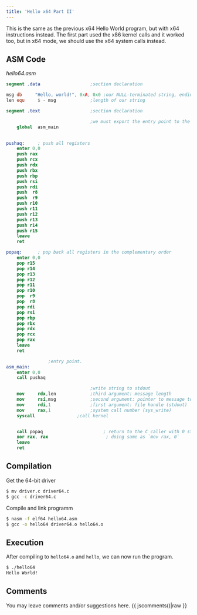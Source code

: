 ```yaml
---
title: 'Hello x64 Part II'
---
```


This is the same as the previous x64 Hello World program, but with x64 instructions instead. The first part used the x86 kernel calls and it worked too, but in x64 mode, we should use the x64 system calls instead.

## ASM Code

_hello64.asm_
```NASM
segment .data                   ;section declaration

msg db     "Hello, world!", 0xA, 0x0 ;our NULL-terminated string, ending with 0xA (lf) or 0xD (CR)
len equ     $ - msg             ;length of our string

segment .text                   ;section declaration

                                ;we must export the entry point to the ELF linker or loader
    global  asm_main
	

pushaq:		; push all registers
    enter 0,0
    push rax
    push rcx
    push rdx
    push rbx
    push rbp
    push rsi
    push rdi
    push  r8
    push  r9
    push r10
    push r11
    push r12
    push r13
    push r14
    push r15
    leave
    ret

popaq:		; pop back all registers in the complementary order
    enter 0,0
    pop r15
    pop r14
    pop r13
    pop r12
    pop r11
    pop r10
    pop  r9
    pop  r8
    pop rdi    
    pop rsi    
    pop rbp    
    pop rbx    
    pop rdx    
    pop rcx
    pop rax
    leave
    ret

		        ;entry point.
asm_main:
    enter 0,0
    call pushaq

                                ;write string to stdout
    mov     rdx,len             ;third argument: message length
    mov     rsi,msg             ;second argument: pointer to message to write
    mov     rdi,1               ;first argument: file handle (stdout)
    mov     rax,1               ;system call number (sys_write)
    syscall                ;call kernel


    call popaq                       ; return to the C caller with 0 status, sets rax 0, but C will only receive eax part as returning `int`
    xor rax, rax                      ; doing same as `mov rax, 0`
    leave
    ret
```

## Compilation

Get the 64-bit driver
``` bash
$ mv driver.c driver64.c
$ gcc -c driver64.c
```

Compile and link programm
``` bash
$ nasm -f elf64 hello64.asm
$ gcc -o hello64 driver64.o hello64.o
```

## Execution
After compiling to `hello64.o` and `hello`, we can now run the program.

``` bash
$ ./hello64
Hello World!
```


## Comments
You may leave comments and/or suggestions here.
{{ jscomments()|raw }}